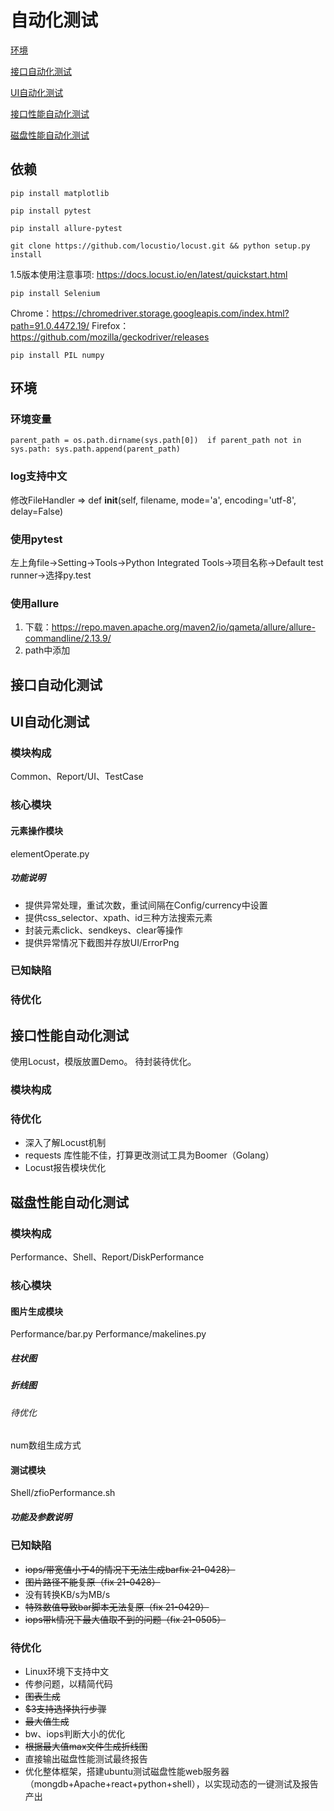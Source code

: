# 自动化测试
[环境](#环境)

[接口自动化测试](#接口自动化测试)

[UI自动化测试](#UI自动化测试)

[接口性能自动化测试](#接口性能自动化测试)

[磁盘性能自动化测试](#磁盘性能自动化测试)


## 依赖
`pip install matplotlib`

`pip install pytest`

`pip install allure-pytest`

`git clone https://github.com/locustio/locust.git && python setup.py install`

1.5版本使用注意事项: https://docs.locust.io/en/latest/quickstart.html

`pip install Selenium`

Chrome：https://chromedriver.storage.googleapis.com/index.html?path=91.0.4472.19/
Firefox：https://github.com/mozilla/geckodriver/releases

`pip install PIL numpy`

## 环境

### 环境变量
`parent_path = os.path.dirname(sys.path[0]) 
if parent_path not in sys.path:
    sys.path.append(parent_path)`

### log支持中文
修改FileHandler => def __init__(self, filename, mode='a', encoding='utf-8', delay=False)
    
### 使用pytest
左上角file->Setting->Tools->Python Integrated Tools->项目名称->Default test runner->选择py.test

### 使用allure
1. 下载：https://repo.maven.apache.org/maven2/io/qameta/allure/allure-commandline/2.13.9/
2. path中添加

## 接口自动化测试

## UI自动化测试

### 模块构成
Common、Report/UI、TestCase

### 核心模块

#### 元素操作模块
elementOperate.py

##### 功能说明
* 提供异常处理，重试次数，重试间隔在Config/currency中设置
* 提供css_selector、xpath、id三种方法搜索元素
* 封装元素click、sendkeys、clear等操作
* 提供异常情况下截图并存放UI/ErrorPng

### 已知缺陷

### 待优化

## 接口性能自动化测试
使用Locust，模版放置Demo。 待封装待优化。
### 模块构成

### 待优化
* 深入了解Locust机制
* requests 库性能不佳，打算更改测试工具为Boomer（Golang）
* Locust报告模块优化


## 磁盘性能自动化测试 

### 模块构成
Performance、Shell、Report/DiskPerformance

### 核心模块

#### 图片生成模块
Performance/bar.py
Performance/makelines.py

##### 柱状图

##### 折线图

###### 待优化
num数组生成方式

#### 测试模块
Shell/zfioPerformance.sh

##### 功能及参数说明

### 已知缺陷
* ~~iops/带宽值小于4的情况下无法生成barfix 21-0428）~~
* ~~图片路径不能复原（fix 21-0428）~~
* 没有转换KB/s为MB/s
* ~~特殊数值导致bar脚本无法复原（fix 21-0429）~~
* ~~iops带k情况下最大值取不到的问题（fix 21-0505）~~

### 待优化
* Linux环境下支持中文
* 传参问题，以精简代码
* ~~图表生成~~
* ~~$3支持选择执行步骤~~
* ~~最大值生成~~
* bw、iops判断大小的优化
* ~~根据最大值max文件生成折线图~~
* 直接输出磁盘性能测试最终报告
* 优化整体框架，搭建ubuntu测试磁盘性能web服务器（mongdb+Apache+react+python+shell），以实现动态的一键测试及报告产出






